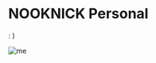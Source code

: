 # NOOKNICK Personal
: )

![me](https://user-images.githubusercontent.com/114046284/199475219-66b1c4dc-96c6-4754-ae16-e67fd654263a.jpg)
